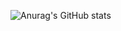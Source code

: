 ![Anurag's GitHub stats](https://github-readme-stats.vercel.app/api?username=chandrax1&show_icons=true&theme=radical)
